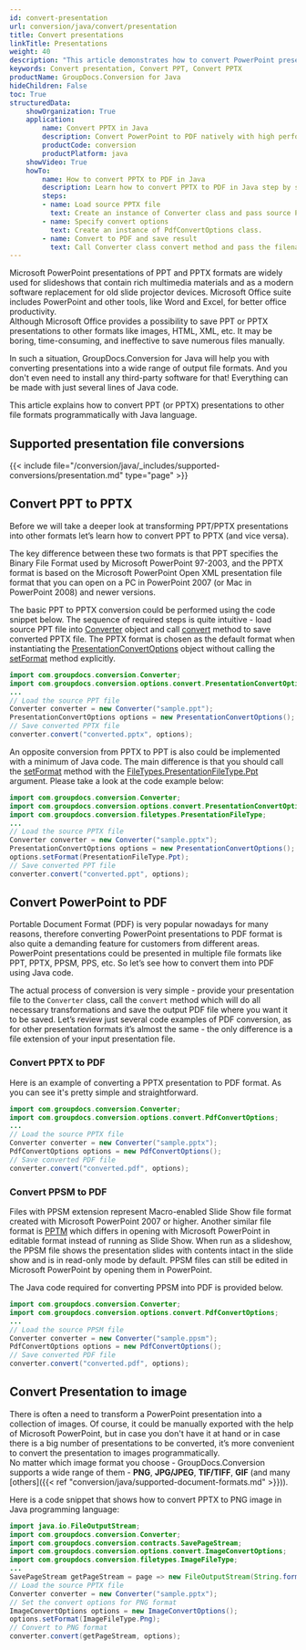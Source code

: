 ```yaml
---
id: convert-presentation
url: conversion/java/convert/presentation
title: Convert presentations
linkTitle: Presentations
weight: 40
description: "This article demonstrates how to convert PowerPoint presentations of PPT, PPTX, ODP to other formats with couple lines of Java code."
keywords: Convert presentation, Convert PPT, Convert PPTX
productName: GroupDocs.Conversion for Java
hideChildren: False
toc: True
structuredData:
    showOrganization: True
    application:
        name: Convert PPTX in Java
        description: Convert PowerPoint to PDF natively with high performance using Java language and GroupDocs.Conversion for Java APIs
        productCode: conversion
        productPlatform: java
    showVideo: True
    howTo:
        name: How to convert PPTX to PDF in Java
        description: Learn how to convert PPTX to PDF in Java step by step
        steps:
        - name: Load source PPTX file
          text: Create an instance of Converter class and pass source PPTX file path as a constructor parameter. You may specify absolute or relative file path as per your requirements.
        - name: Specify convert options
          text: Create an instance of PdfConvertOptions class.
        - name: Convert to PDF and save result 
          text: Call Converter class convert method and pass the filename for the converted PDF file and the PdfConvertOptions object from the previous step as parameters.
---
```


Microsoft PowerPoint presentations of PPT and PPTX formats are widely used for slideshows that contain rich multimedia materials and as a modern software replacement for old slide projector devices. Microsoft Office suite includes PowerPoint and other tools, like Word and Excel, for better office productivity.  
Although Microsoft Office provides a possibility to save PPT or PPTX presentations to other formats like images, HTML, XML, etc. It may be boring, time-consuming, and ineffective to save numerous files manually.    
  
In such a situation, GroupDocs.Conversion for Java will help you with converting presentations into a wide range of output file formats. And you don't even need to install any third-party software for that! Everything can be made with just several lines of Java code.  
  
This article explains how to convert PPT (or PPTX) presentations to other file formats programmatically with Java language.

## Supported presentation file conversions

{{< include file="/conversion/java/_includes/supported-conversions/presentation.md" type="page" >}}

## Convert PPT to PPTX

Before we will take a deeper look at transforming PPT/PPTX presentations into other formats let’s learn how to convert PPT to PPTX (and vice versa).

The key difference between these two formats is that PPT specifies the Binary File Format used by Microsoft PowerPoint 97-2003, and the PPTX format is based on the Microsoft PowerPoint Open XML presentation file format that you can open on a PC in PowerPoint 2007 (or Mac in PowerPoint 2008) and newer versions.
  
The basic PPT to PPTX conversion could be performed using the code snippet below. The sequence of required steps is quite intuitive - load source PPT file into [Converter](https://reference.groupdocs.com/conversion/java/com.groupdocs.conversion/Converter) object and call [convert](https://reference.groupdocs.com/conversion/java/com.groupdocs.conversion/Converter#convert(java.lang.String,%20com.groupdocs.conversion.options.convert.ConvertOptions)) method to save converted PPTX file. The PPTX format is chosen as the default format when instantiating the [PresentationConvertOptions](https://reference.groupdocs.com/conversion/java/com.groupdocs.conversion.options.convert/PresentationConvertOptions) object without calling the [setFormat](https://reference.groupdocs.com/conversion/java/com.groupdocs.conversion.options.convert/ConvertOptions#setFormat(com.groupdocs.conversion.filetypes.FileType)) method explicitly.

```java
import com.groupdocs.conversion.Converter;
import com.groupdocs.conversion.options.convert.PresentationConvertOptions;
...
// Load the source PPT file
Converter converter = new Converter("sample.ppt");
PresentationConvertOptions options = new PresentationConvertOptions();
// Save converted PPTX file
converter.convert("converted.pptx", options);
```

An opposite conversion from PPTX to PPT is also could be implemented with a minimum of Java code. The main difference is that you should call the [setFormat](https://reference.groupdocs.com/conversion/java/com.groupdocs.conversion.options.convert/ConvertOptions#setFormat(com.groupdocs.conversion.filetypes.FileType)) method with the [FileTypes.PresentationFileType.Ppt](https://reference.groupdocs.com/conversion/java/com.groupdocs.conversion.filetypes/PresentationFileType#Ppt) argument. Please take a look at the code example below:  

```java
import com.groupdocs.conversion.Converter;
import com.groupdocs.conversion.options.convert.PresentationConvertOptions;
import com.groupdocs.conversion.filetypes.PresentationFileType;
...
// Load the source PPTX file
Converter converter = new Converter("sample.pptx");
PresentationConvertOptions options = new PresentationConvertOptions();
options.setFormat(PresentationFileType.Ppt);
// Save converted PPT file
converter.convert("converted.ppt", options);
```

## Convert PowerPoint to PDF

Portable Document Format (PDF) is very popular nowadays for many reasons, therefore converting PowerPoint presentations to PDF format is also quite a demanding feature for customers from different areas. PowerPoint presentations could be presented in multiple file formats like PPT, PPTX, PPSM, PPS, etc. So let’s see how to convert them into PDF using Java code.  
  
The actual process of conversion is very simple - provide your presentation file to the `Converter` class, call the `convert` method which will do all necessary transformations and save the output PDF file where you want it to be saved. Let’s review just several code examples of PDF conversion, as for other presentation formats it’s almost the same - the only difference is a file extension of your input presentation file.

### Convert PPTX to PDF

Here is an example of converting a PPTX presentation to PDF format. As you can see it's pretty simple and straightforward.  

```java
import com.groupdocs.conversion.Converter;
import com.groupdocs.conversion.options.convert.PdfConvertOptions;
...
// Load the source PPTX file
Converter converter = new Converter("sample.pptx");
PdfConvertOptions options = new PdfConvertOptions();
// Save converted PDF file
converter.convert("converted.pdf", options);
```

### Convert PPSM to PDF

Files with PPSM extension represent Macro-enabled Slide Show file format created with Microsoft PowerPoint 2007 or higher. Another similar file format is [PPTM](https://docs.fileformat.com/presentation/pptm/) which differs in opening with Microsoft PowerPoint in editable format instead of running as Slide Show. When run as a slideshow, the PPSM file shows the presentation slides with contents intact in the slide show and is in read-only mode by default. PPSM files can still be edited in Microsoft PowerPoint by opening them in PowerPoint.

The Java code required for converting PPSM into PDF is provided below.

```java
import com.groupdocs.conversion.Converter;
import com.groupdocs.conversion.options.convert.PdfConvertOptions;
...
// Load the source PPSM file
Converter converter = new Converter("sample.ppsm");
PdfConvertOptions options = new PdfConvertOptions();
// Save converted PDF file
converter.convert("converted.pdf", options);
```

## Convert Presentation to image

There is often a need to transform a PowerPoint presentation into a collection of images. Of course, it could be manually exported with the help of Microsoft PowerPoint, but in case you don't have it at hand or in case there is a big number of presentations to be converted,  it’s more convenient to convert the presentation to images programmatically.  
No matter which image format you choose - GroupDocs.Conversion supports a wide range of them - **PNG**, **JPG/JPEG**, **TIF/TIFF**, **GIF** (and many [others]({{< ref "conversion/java/supported-document-formats.md" >}})).  
  
Here is a code snippet that shows how to convert PPTX to PNG image in Java programming language:

```java
import java.io.FileOutputStream;
import com.groupdocs.conversion.Converter;
import com.groupdocs.conversion.contracts.SavePageStream;
import com.groupdocs.conversion.options.convert.ImageConvertOptions;
import com.groupdocs.conversion.filetypes.ImageFileType;
...
SavePageStream getPageStream = page => new FileOutputStream(String.format("converted-slide-%s.png", page));
// Load the source PPTX file
Converter converter = new Converter("sample.pptx");
// Set the convert options for PNG format
ImageConvertOptions options = new ImageConvertOptions();
options.setFormat(ImageFileType.Png);  
// Convert to PNG format
converter.convert(getPageStream, options);
```
